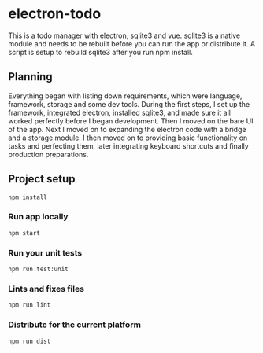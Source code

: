 # electron-todo
This is a todo manager with electron, sqlite3 and vue. sqlite3 is a native module and needs to be rebuilt before you can run the app or distribute it. A script is setup to rebuild sqlite3 after you run npm install.

## Planning
Everything began with listing down requirements, which were language, framework, storage and some dev tools. During the first steps, I set up the framework, integrated electron, installed sqlite3, and made sure it all worked perfectly before I began development. Then I moved on the bare UI of the app. Next I moved on to expanding the electron code with a bridge and a storage module. I then moved on to providing basic functionality on tasks and perfecting them, later integrating keyboard shortcuts and finally production preparations.

## Project setup
```
npm install
```

### Run app locally
```
npm start
```

### Run your unit tests
```
npm run test:unit
```

### Lints and fixes files
```
npm run lint
```

### Distribute for the current platform
```
npm run dist
```

